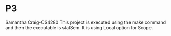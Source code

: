 # P3
Samantha Craig-CS4280
This project is executed using the make command and then the executable is statSem. It is using Local option for Scope.
